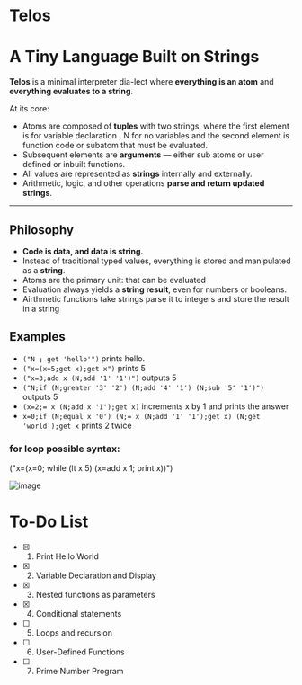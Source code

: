 # Telos
# A Tiny Language Built on Strings

**Telos** is a minimal interpreter dia-lect where **everything is an atom** and **everything evaluates to a string**.

At its core:
- Atoms are composed of **tuples** with two strings, where the first element is for variable declaration , N for no variables
and the second element is function code or subatom that must be evaluated.
- Subsequent elements are **arguments** — either sub atoms or user defined or inbuilt functions.
- All values are represented as **strings** internally and externally.
- Arithmetic, logic, and other operations **parse and return updated strings**.

---

## Philosophy
- **Code is data, and data is string.**
- Instead of traditional typed values, everything is stored and manipulated as a **string**.
- Atoms are the primary unit: that can be evaluated
- Evaluation always yields a **string result**, even for numbers or booleans.
- Airthmetic functions take strings parse it to integers and store the result in a string

## Examples
- ``("N ; get 'hello'")`` prints hello.
- ``("x=(x=5;get x);get x")`` prints 5
- ``("x=3;add x (N;add '1' '1')")`` outputs 5
- ``("N;if (N;greater '3' '2') (N;add '4' '1') (N;sub '5' '1')") ``outputs 5
- ``(x=2;= x (N;add x '1');get x)`` increments x by 1 and prints the answer
- ``x=0;if (N;equal x '0') (N;= x (N;add '1' '1');get x) (N;get 'world');get x`` prints 2 twice

### for loop possible syntax:
  ("x=(x=0; while (lt x 5) (x=add x 1; print x))")

![image](https://github.com/user-attachments/assets/1128fbaf-3e7a-41a0-bc35-3d12dbd7d778)

# To-Do List
- [x] 1. Print Hello World
- [x] 2. Variable Declaration and Display
- [x] 3. Nested functions as parameters
- [x] 4. Conditional statements
- [ ] 5. Loops and recursion
- [ ] 6. User-Defined Functions
- [ ] 7. Prime Number Program 


